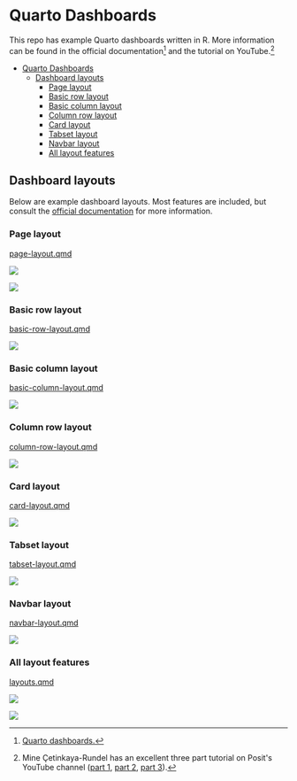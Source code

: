 # Quarto Dashboards

This repo has example Quarto dashboards written in R. More information can be found in the official documentation[^readme-1] and the tutorial on YouTube.[^readme-2]

[^readme-1]: [Quarto dashboards.](https://quarto.org/docs/dashboards/)

[^readme-2]: Mine Çetinkaya-Rundel has an excellent three part tutorial on Posit's YouTube channel ([part 1](https://youtu.be/HW7QbqI4fH0?si=WuBui8y9uRjOVQzD), [part 2](https://www.youtube.com/watch?v=KdsQgwaY950), [part 3](https://www.youtube.com/watch?v=NigWSB-jG4Y&t=112s)).

* [Quarto Dashboards](#quarto-dashboards)
   * [Dashboard layouts](#dashboard-layouts)
      * [Page layout](#page-layout)
      * [Basic row layout](#basic-row-layout)
      * [Basic column layout](#basic-column-layout)
      * [Column row layout](#column-row-layout)
      * [Card layout](#card-layout)
      * [Tabset layout](#tabset-layout)
      * [Navbar layout](#navbar-layout)
      * [All layout features](#all-layout-features)

## Dashboard layouts

Below are example dashboard layouts. Most features are included, but consult the [official documentation](https://quarto.org/docs/dashboards/) for more information.

### Page layout

[page-layout.qmd](https://github.com/mjfrigaard/quarto-dash-r/blob/main/page-layout.qmd)

![](img/page_layout_p1.png)

![](img/page_layout_p2.png)

### Basic row layout

[basic-row-layout.qmd](https://github.com/mjfrigaard/quarto-dash-r/blob/main/basic-row-layout.qmd)

![](img/basic_row_layout.png)

### Basic column layout

[basic-column-layout.qmd](https://github.com/mjfrigaard/quarto-dash-r/blob/main/basic-column-layout.qmd)

![](img/basic_column_layout.png)

### Column row layout

[column-row-layout.qmd](https://github.com/mjfrigaard/quarto-dash-r/blob/main/column-row-layout.qmd)

![](img/column_row_layout.png)

### Card layout

[card-layout.qmd](https://github.com/mjfrigaard/quarto-dash-r/blob/main/card-layout.qmd)

![](img/card_layout.png)

### Tabset layout

[tabset-layout.qmd](https://github.com/mjfrigaard/quarto-dash-r/blob/main/tabset-layout.qmd)

![](img/tabset_layout.png)

### Navbar layout

[navbar-layout.qmd](https://github.com/mjfrigaard/quarto-dash-r/blob/main/navbar-layout.qmd)

![](img/navbar_layout.png)

### All layout features

[layouts.qmd](https://github.com/mjfrigaard/quarto-dash-r/blob/main/layouts.qmd)

![](img/layouts_p1.png)

![](img/layouts_p2.png)
